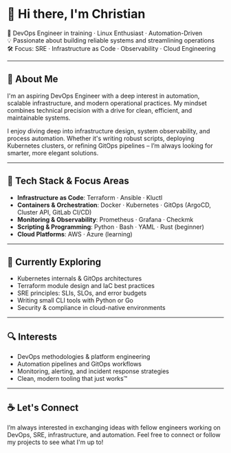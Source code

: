 # 👋 Hi there, I'm Christian

🔧 DevOps Engineer in training · Linux Enthusiast · Automation-Driven  
💡 Passionate about building reliable systems and streamlining operations  
🛠️ Focus: SRE · Infrastructure as Code · Observability · Cloud Engineering

---

## 🚀 About Me

I'm an aspiring DevOps Engineer with a deep interest in automation, scalable infrastructure, and modern operational practices. My mindset combines technical precision with a drive for clean, efficient, and maintainable systems.

I enjoy diving deep into infrastructure design, system observability, and process automation. Whether it's writing robust scripts, deploying Kubernetes clusters, or refining GitOps pipelines – I’m always looking for smarter, more elegant solutions.

---

## 🧰 Tech Stack & Focus Areas

- **Infrastructure as Code**: Terraform · Ansible · Kluctl
- **Containers & Orchestration**: Docker · Kubernetes · GitOps (ArgoCD, Cluster API, GitLab CI/CD)
- **Monitoring & Observability**: Prometheus · Grafana · Checkmk
- **Scripting & Programming**: Python · Bash · YAML · Rust (beginner)
- **Cloud Platforms**: AWS · Azure (learning)

---

## 🌱 Currently Exploring

- Kubernetes internals & GitOps architectures  
- Terraform module design and IaC best practices  
- SRE principles: SLIs, SLOs, and error budgets  
- Writing small CLI tools with Python or Go  
- Security & compliance in cloud-native environments  

---

## 🔍 Interests

- DevOps methodologies & platform engineering  
- Automation pipelines and GitOps workflows  
- Monitoring, alerting, and incident response strategies  
- Clean, modern tooling that just works™

---

## ☕ Let's Connect

I’m always interested in exchanging ideas with fellow engineers working on DevOps, SRE, infrastructure, and automation. Feel free to connect or follow my projects to see what I'm up to!

